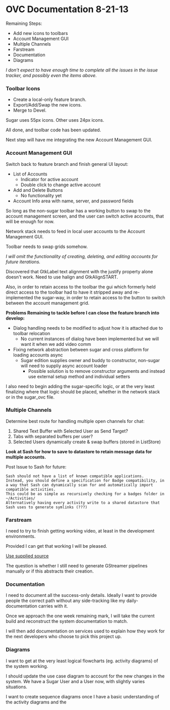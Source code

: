 
# OVC Documentation 8-21-13

Remaining Steps:

- Add new icons to toolbars
- Account Management GUI
- Multiple Channels
- Farstream
- Documentation
- Diagrams

_I don't expect to have enough time to complete all the issues in the issue tracker, and possibly even the items above._


### Toolbar Icons

- Create a local-only feature branch.
- Export/Add/Swap the new icons.
- Merge to Devel.


Sugar uses 55px icons.
Other uses 24px icons.

All done, and toolbar code has been updated.

Next step will have me integrating the new Account Management GUI.


### Account Management GUI

Switch back to feature branch and finish general UI layout:

- List of Accounts
    - Indicator for active account
    - Double click to change active account
- Add and Delete Buttons
    - No functionality yet
- Account Info area with name, server, and password fields

So long as the non-sugar toolbar has a working button to swap to the account management screen, and the user can switch active accounts, that will be enough for now.

Network stack needs to feed in local user accounts to the Account Management GUI.

Toolbar needs to swap grids somehow.

_I will omit the functionality of creating, deleting, and editing accounts for future iterations._

Discovered that GtkLabel text alignment with the justify property alone doesn't work.  Need to use halign and GtkAlignSTART.

Also, in order to retain access to the toolbar the gui which formerly held direct access to the toolbar had to have it stripped away and re-implemented the sugar-way, in order to retain access to the button to switch between the account management grid.


**Problems Remaining to tackle before I can close the feature branch into develop:**

- Dialog handling needs to be modified to adjust how it is attached due to toolbar relocation
    - No current instances of dialog have been implemented but we will want it when we add video comm
- Fixing network abstraction between sugar and cross platform for loading accounts async
    - Sugar edition supplies owner and buddy to constructor, non-sugar will need to suppliy async account loader
        - Possible solution is to remove constructor arguments and instead use external setup method and individual setters

I also need to begin adding the sugar-specific logic, or at the very least finalizing where that logic should be placed, whether in the network stack or in the sugar_ovc file.


### Multiple Channels

Determine best route for handling multiple open channels for chat:

1. Shared Text Buffer with Selected User as Send Target?
2. Tabs with separated buffers per user?
3. Selected Users dynamically create & swap buffers (stored in ListStore)

**Look at Sash for how to save to datastore to retain message data for multiple accounts.**

Post Issue to Sash for future:

    Sash should not have a list of known compatible applications.
    Instead, you should define a specification for Badge compatibility, in a way that Sash can dynamically scan for and automatically import compatible activities.
    This could be as simple as recursively checking for a badges folder in ~/Activities/
    Alternatively having every activity write to a shared datastore that Sash uses to generate symlinks (???)


### Farstream

I need to try to finish getting working video, at least in the development environments.

Provided I can get that working I will be pleased.

[Use supplied source](https://github.com/FOSSRIT/Open-Video-chat/issues/22)

The question is whether I still need to generate GStreamer pipelines manually or if this abstracts their creation.


### Documentation

I need to document all the success-only details.  Ideally I want to provide people the correct path without any side-tracking like my daily-documentation carries with it.

Once we approach the one week remaining mark, I will take the current build and reconstruct the system documentation to match.

I will then add documentation on services used to explain how they work for the next developers who choose to pick this project up.


### Diagrams

I want to get at the very least logical flowcharts (eg. activity diagrams) of the system working.

I should update the use case diagram to account for the new changes in the system.  We have a Sugar User and a User now, with slightly varies situations.

I want to create sequence diagrams once I have a basic understanding of the activity diagrams and the

